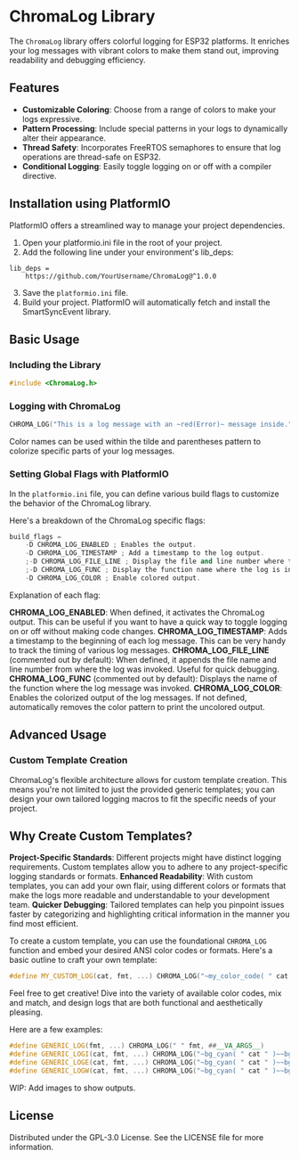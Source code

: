 # ChromaLog Library

The `ChromaLog` library offers colorful logging for ESP32 platforms. It enriches your log messages with vibrant colors to make them stand out, improving readability and debugging efficiency.

## Features

- **Customizable Coloring**: Choose from a range of colors to make your logs expressive.
- **Pattern Processing**: Include special patterns in your logs to dynamically alter their appearance.
- **Thread Safety**: Incorporates FreeRTOS semaphores to ensure that log operations are thread-safe on ESP32.
- **Conditional Logging**: Easily toggle logging on or off with a compiler directive.

## Installation using PlatformIO

PlatformIO offers a streamlined way to manage your project dependencies.

1. Open your platformio.ini file in the root of your project.
2. Add the following line under your environment's lib_deps:

```
lib_deps =
	https://github.com/YourUsername/ChromaLog@^1.0.0
```

3. Save the `platformio.ini` file.
4. Build your project. PlatformIO will automatically fetch and install the SmartSyncEvent library.

## Basic Usage

### Including the Library

```cpp
#include <ChromaLog.h>
```

### Logging with ChromaLog

```cpp
CHROMA_LOG("This is a log message with an ~red(Error)~ message inside.");
```

Color names can be used within the tilde and parentheses pattern to colorize specific parts of your log messages.

### Setting Global Flags with PlatformIO

In the `platformio.ini` file, you can define various build flags to customize the behavior of the ChromaLog library.

Here's a breakdown of the ChromaLog specific flags:

```cpp
build_flags =
	-D CHROMA_LOG_ENABLED ; Enables the output.
	-D CHROMA_LOG_TIMESTAMP ; Add a timestamp to the log output.
	;-D CHROMA_LOG_FILE_LINE ; Display the file and line number where the log is invoked.
	;-D CHROMA_LOG_FUNC ; Display the function name where the log is invoked.
	-D CHROMA_LOG_COLOR ; Enable colored output.
```

Explanation of each flag:

**CHROMA_LOG_ENABLED**: When defined, it activates the ChromaLog output. This can be useful if you want to have a quick way to toggle logging on or off without making code changes.
**CHROMA_LOG_TIMESTAMP**: Adds a timestamp to the beginning of each log message. This can be very handy to track the timing of various log messages.
**CHROMA_LOG_FILE_LINE** (commented out by default): When defined, it appends the file name and line number from where the log was invoked. Useful for quick debugging.
**CHROMA_LOG_FUNC** (commented out by default): Displays the name of the function where the log message was invoked.
**CHROMA_LOG_COLOR**: Enables the colorized output of the log messages. If not defined, automatically removes the color pattern to print the uncolored output.

## Advanced Usage

### Custom Template Creation

ChromaLog's flexible architecture allows for custom template creation. This means you're not limited to just the provided generic templates; you can design your own tailored logging macros to fit the specific needs of your project.

## Why Create Custom Templates?

**Project-Specific Standards**: Different projects might have distinct logging requirements. Custom templates allow you to adhere to any project-specific logging standards or formats.
**Enhanced Readability**: With custom templates, you can add your own flair, using different colors or formats that make the logs more readable and understandable to your development team.
**Quicker Debugging**: Tailored templates can help you pinpoint issues faster by categorizing and highlighting critical information in the manner you find most efficient.

To create a custom template, you can use the foundational `CHROMA_LOG` function and embed your desired ANSI color codes or formats. Here's a basic outline to craft your own template:

```cpp
#define MY_CUSTOM_LOG(cat, fmt, ...) CHROMA_LOG("~my_color_code( " cat " )~ " fmt, ##__VA_ARGS__)
```

Feel free to get creative! Dive into the variety of available color codes, mix and match, and design logs that are both functional and aesthetically pleasing.

Here are a few examples:

```cpp
#define GENERIC_LOG(fmt, ...) CHROMA_LOG(" " fmt, ##__VA_ARGS__)
#define GENERIC_LOGI(cat, fmt, ...) CHROMA_LOG("~bg_cyan( " cat " )~~bg_blue( INFO )~ " fmt, ##__VA_ARGS__)
#define GENERIC_LOGE(cat, fmt, ...) CHROMA_LOG("~bg_cyan( " cat " )~~bg_red( ERROR )~ ~red(" fmt ")~", ##__VA_ARGS__)
#define GENERIC_LOGW(cat, fmt, ...) CHROMA_LOG("~bg_cyan( " cat " )~~bg_yellow( WARNING )~ ~yellow(" fmt ")~", ##__VA_ARGS__)
```

WIP: Add images to show outputs.

## License

Distributed under the GPL-3.0 License. See the LICENSE file for more information.